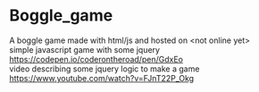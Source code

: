 # Boggle_game
A boggle game made with html/js and hosted on &lt;not online yet>
<br>simple javascript game with some jquery https://codepen.io/coderontheroad/pen/GdxEo
<br>video describing some jquery logic to make a game https://www.youtube.com/watch?v=FJnT22P_Okg
